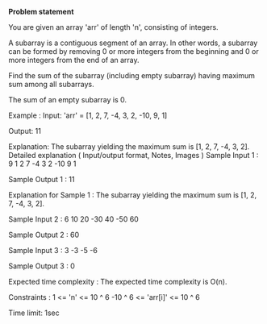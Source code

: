 **Problem statement**

You are given an array 'arr' of length 'n', consisting of integers.

A subarray is a contiguous segment of an array. In other words, a subarray can be formed by removing 0 or more integers from the beginning and 0 or more integers from the end of an array.

Find the sum of the subarray (including empty subarray) having maximum sum among all subarrays.

The sum of an empty subarray is 0.

Example :
Input: 'arr' = [1, 2, 7, -4, 3, 2, -10, 9, 1]

Output: 11

Explanation: The subarray yielding the maximum sum is [1, 2, 7, -4, 3, 2].
Detailed explanation ( Input/output format, Notes, Images )
Sample Input 1 :
9
1 2 7 -4 3 2 -10 9 1

Sample Output 1 :
11

Explanation for Sample 1 :
The subarray yielding the maximum sum is [1, 2, 7, -4, 3, 2].

Sample Input 2 :
6
10 20 -30 40 -50 60

Sample Output 2 :
60

Sample Input 3 :
3
-3 -5 -6

Sample Output 3 :
0

Expected time complexity :
The expected time complexity is O(n).

Constraints :
1 <= 'n' <= 10 ^ 6
-10 ^ 6 <= 'arr[i]' <= 10 ^ 6

Time limit: 1sec

